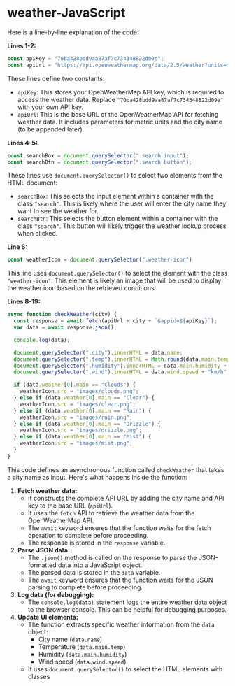 # weather-JavaScript

Here is a line-by-line explanation of the code:

**Lines 1-2:**

```javascript
const apiKey = "70ba428bdd9aa87af7c734348822d09e";
const apiUrl = "https://api.openweathermap.org/data/2.5/weather?units=metric&q=";
```

These lines define two constants:

- `apiKey`: This stores your OpenWeatherMap API key, which is required to access the weather data. Replace `"70ba428bdd9aa87af7c734348822d09e"` with your own API key.
- `apiUrl`: This is the base URL of the OpenWeatherMap API for fetching weather data. It includes parameters for metric units and the city name (to be appended later).

**Lines 4-5:**

```javascript
const searchBox = document.querySelector(".search input");
const searchBtn = document.querySelector(".search button");
```

These lines use `document.querySelector()` to select two elements from the HTML document:

- `searchBox`: This selects the input element within a container with the class `"search"`. This is likely where the user will enter the city name they want to see the weather for.
- `searchBtn`: This selects the button element within a container with the class `"search"`. This button will likely trigger the weather lookup process when clicked.

**Line 6:**

```javascript
const weatherIcon = document.querySelector(".weather-icon")
```

This line uses `document.querySelector()` to select the element with the class `"weather-icon"`. This element is likely an image that will be used to display the weather icon based on the retrieved conditions.

**Lines 8-19:**

```javascript
async function checkWeather(city) {
  const response = await fetch(apiUrl + city + `&appid=${apiKey}`);
  var data = await response.json();

  console.log(data);

  document.querySelector(".city").innerHTML = data.name;
  document.querySelector(".temp").innerHTML = Math.round(data.main.temp) + "°c";
  document.querySelector(".humidity").innerHTML = data.main.humidity + "%";
  document.querySelector(".wind").innerHTML = data.wind.speed + "km/h";

  if (data.weather[0].main == "Clouds") {
    weatherIcon.src = "images/clouds.png";
  } else if (data.weather[0].main == "Clear") {
    weatherIcon.src = "images/clear.png";
  } else if (data.weather[0].main == "Rain") {
    weatherIcon.src = "images/rain.png";
  } else if (data.weather[0].main == "Drizzle") {
    weatherIcon.src = "images/drizzle.png";
  } else if (data.weather[0].main == "Mist") {
    weatherIcon.src = "images/mist.png";
  }
}
```

This code defines an asynchronous function called `checkWeather` that takes a city name as input. Here's what happens inside the function:

1. **Fetch weather data:**
   - It constructs the complete API URL by adding the city name and API key to the base URL (`apiUrl`).
   - It uses the `fetch` API to retrieve the weather data from the OpenWeatherMap API.
   - The `await` keyword ensures that the function waits for the fetch operation to complete before proceeding.
   - The response is stored in the `response` variable.
2. **Parse JSON data:**
   - The `.json()` method is called on the response to parse the JSON-formatted data into a JavaScript object.
   - The parsed data is stored in the `data` variable.
   - The `await` keyword ensures that the function waits for the JSON parsing to complete before proceeding.
3. **Log data (for debugging):**
   - The `console.log(data)` statement logs the entire weather data object to the browser console. This can be helpful for debugging purposes.
4. **Update UI elements:**
   - The function extracts specific weather information from the `data` object:
     - City name (`data.name`)
     - Temperature (`data.main.temp`)
     - Humidity (`data.main.humidity`)
     - Wind speed (`data.wind.speed`)
   - It uses `document.querySelector()` to select the HTML elements with classes
